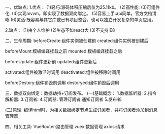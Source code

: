 一、优缺点:
  1.优点：
    (1)轻巧:源码体积压缩后仅为25.11kb。
    (2)高性能:
    (3)可组件化:
    (4)实现mvvm，即实现了数据双向绑定。
    (5)容易上手:api简单，官方文档清晰
    (6)灵活:既容易与其它库或已有项目整合，也可以独立开发复杂的单页应用。

  2.缺点：
    (1)由个人维护
    (2)生态不如react大
    (3)不支持IE8

二、生命周期:
  beforeCreate:组件实例被创建前
  created:组件实例被创建后

  beforeMount:模板编译挂载之前
  mounted:模板编译挂载之后

  beforeUpdate:组件更新前
  updated:组件更新后

  activated:组件被激活时调用
  deactivated:组件被移除时调用

  beforeDestory:组件销毁前调用
  destoryed:组件销毁后调用

三、数据双向绑定：数据劫持+订阅发布。
  (一)基础概念：
    1.数据监听器:
    2.指令解析器:
    3.订阅者:
    4.订阅器:
      管理订阅者
      通知订阅者
    5.发布者:

  (二)原理:
    编译html时，为相关数据绑定节点生成订阅者，并将订阅者添加到消息管理器

四、相关工具:
  VueRouter:路由管理
  vuex:数据管理
  axios:请求





